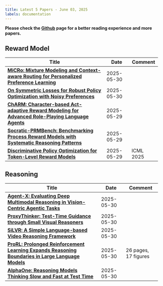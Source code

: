 ```yaml
---
title: Latest 5 Papers - June 03, 2025
labels: documentation
---
```

**Please check the [Github](https://github.com/dingyue772/DailyArxiv) page for a better reading experience and more papers.**

## Reward Model
| **Title** | **Date** | **Comment** |
| --- | --- | --- |
| **[MiCRo: Mixture Modeling and Context-aware Routing for Personalized Preference Learning](http://arxiv.org/abs/2505.24846v1)** | 2025-05-30 |  |
| **[On Symmetric Losses for Robust Policy Optimization with Noisy Preferences](http://arxiv.org/abs/2505.24709v1)** | 2025-05-30 |  |
| **[ChARM: Character-based Act-adaptive Reward Modeling for Advanced Role-Playing Language Agents](http://arxiv.org/abs/2505.23923v1)** | 2025-05-29 |  |
| **[Socratic-PRMBench: Benchmarking Process Reward Models with Systematic Reasoning Patterns](http://arxiv.org/abs/2505.23474v1)** | 2025-05-29 |  |
| **[Discriminative Policy Optimization for Token-Level Reward Models](http://arxiv.org/abs/2505.23363v1)** | 2025-05-29 | ICML 2025 |

## Reasoning
| **Title** | **Date** | **Comment** |
| --- | --- | --- |
| **[Agent-X: Evaluating Deep Multimodal Reasoning in Vision-Centric Agentic Tasks](http://arxiv.org/abs/2505.24876v1)** | 2025-05-30 |  |
| **[ProxyThinker: Test-Time Guidance through Small Visual Reasoners](http://arxiv.org/abs/2505.24872v1)** | 2025-05-30 |  |
| **[SiLVR: A Simple Language-based Video Reasoning Framework](http://arxiv.org/abs/2505.24869v1)** | 2025-05-30 |  |
| **[ProRL: Prolonged Reinforcement Learning Expands Reasoning Boundaries in Large Language Models](http://arxiv.org/abs/2505.24864v1)** | 2025-05-30 | 26 pages, 17 figures |
| **[AlphaOne: Reasoning Models Thinking Slow and Fast at Test Time](http://arxiv.org/abs/2505.24863v1)** | 2025-05-30 |  |

